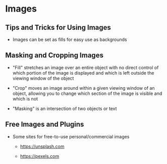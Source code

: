 # Images

## Tips and Tricks for Using Images

- Images can be set as fills for easy use as backgrounds

## Masking and Cropping Images

- "Fill" stretches an image over an entire object with no direct control of which portion of the image is displayed and which is left outside the viewing window of the object

- "Crop" moves an image around within a given viewing window of an object, allowing you to change which section of the image is visible and which is not

- "Masking" is an intersection of two objects or text

## Free Images and Plugins

- Some sites for free-to-use personal/commercial images

    - https://unsplash.com

    - https://pexels.com
